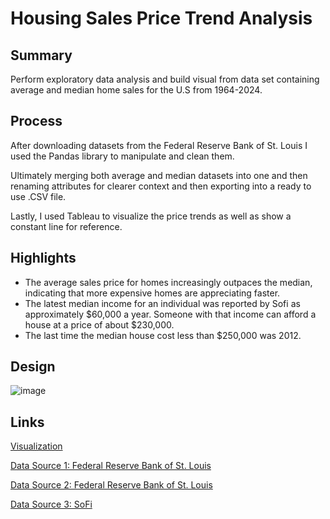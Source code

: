 # Housing Sales Price Trend Analysis

Summary
---
Perform exploratory data analysis and build visual from data set containing average and median home sales for the U.S from 1964-2024.

Process
---
After downloading datasets from the Federal Reserve Bank of St. Louis I used the Pandas library to manipulate and clean them. 

Ultimately merging both average and median datasets into one and then renaming attributes for clearer context and then exporting into a ready to use .CSV file. 

Lastly, I used Tableau to visualize the price trends as well as show a constant line for reference.


Highlights
---
* The average sales price for homes increasingly outpaces the median, indicating that more expensive homes are appreciating faster.
* The latest median income for an individual was reported by Sofi as approximately $60,000 a year. Someone with that income can afford a house at a price of about $230,000. 
* The last time the median house cost less than $250,000 was 2012.

Design
---
![image](https://github.com/user-attachments/assets/e5dec9ca-e3ab-427a-a3c2-5a08b3a69d75)

Links
---

[Visualization](https://public.tableau.com/app/profile/donnoban.maldonado/viz/HouseSalesPriceTrends/HouseSalesPriceTrends)

[Data Source 1: Federal Reserve Bank of St. Louis](https://fred.stlouisfed.org/series/ASPUS)

[Data Source 2: Federal Reserve Bank of St. Louis](https://fred.stlouisfed.org/series/MSPUS)

[Data Source 3: SoFi](https://www.sofi.com/learn/content/average-salary-in-us/)

